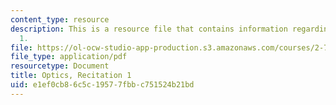 ```yaml
---
content_type: resource
description: This is a resource file that contains information regarding recitation
  1.
file: https://ol-ocw-studio-app-production.s3.amazonaws.com/courses/2-71-optics-spring-2014/e1ef0cb86c5c19577fbbc751524b21bd_MIT2_71S14_Rec1.pdf
file_type: application/pdf
resourcetype: Document
title: Optics, Recitation 1
uid: e1ef0cb8-6c5c-1957-7fbb-c751524b21bd
---
```

